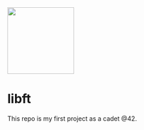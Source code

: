 <img src="https://user-images.githubusercontent.com/98427284/175352149-d1146a34-d163-4d0e-806f-1c63c04d3663.png" height="150" width="150">


# libft
This repo is my first project as a cadet @42.
